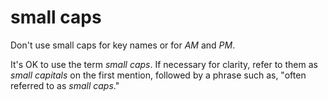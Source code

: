 # small caps

Don't use small caps for key names or for *AM* and *PM*.

It's OK to use the term *small caps*. If necessary for clarity, refer to them as *small capitals* on the first mention, followed by a phrase such as, "often referred to as *small caps*."
